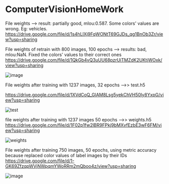 # ComputerVisionHomeWork
File weights --> result: partially good, mIou:0.587. Some colors' values are wrong. Eg: vehicles.
https://drive.google.com/file/d/1s4hLlXj9FqWONtT69GJDs_qg1BnOb3Zr/view?usp=sharing

File weights of retrain with 800 images, 100 epochs --> results: bad, mIou:NaN. Fixed the colors' values to their correct ones
https://drive.google.com/file/d/1QkGb4vQ3uUU68pzrUiTMZdK2UKtjWOxk/view?usp=sharing

![image](https://user-images.githubusercontent.com/73364788/118409121-3a4f9180-b689-11eb-906f-473a1355a5c2.png)



File weights after training with 1237 images, 32 epochs -->>   test.h5

https://drive.google.com/file/d/1XVdCoQ_GlAM8Lsg5yekChVH50Iy8YxpG/view?usp=sharing

![test](https://user-images.githubusercontent.com/81918699/118367079-36484480-b5a1-11eb-8abf-85fe34813424.jpeg)




file weights after training with 1237 images 50 epochs -->> weights.h5
https://drive.google.com/file/d/1F02p1fw2lBR9FPkj9bMXvfEzbE3wF6FM/view?usp=sharing


![weights](https://user-images.githubusercontent.com/81918699/118367065-27fa2880-b5a1-11eb-84c4-ee79221612fa.jpeg)



File weights after training 750 images, 50 epochs, using metric accuracy because replaced color values of label images by their IDs
https://drive.google.com/file/d/1-GK69ZfzqpWVjNWpqmYWoRRm2mQboo4z/view?usp=sharing

![image](https://user-images.githubusercontent.com/73364788/118376387-f21c6a80-b5c7-11eb-8bb8-82886e2177e4.png)
